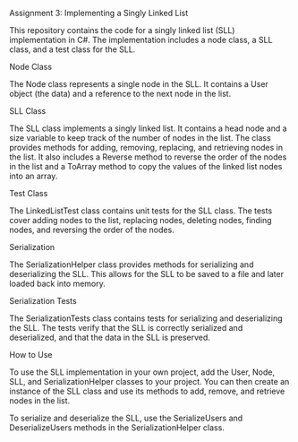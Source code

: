 Assignment 3: Implementing a Singly Linked List

This repository contains the code for a singly linked list (SLL) implementation in C#. The implementation includes a node class, a SLL class, and a test class for the SLL.

Node Class

The Node class represents a single node in the SLL. It contains a User object (the data) and a reference to the next node in the list.

SLL Class

The SLL class implements a singly linked list. It contains a head node and a size variable to keep track of the number of nodes in the list. The class provides methods for adding, removing, replacing, and retrieving nodes in the list. It also includes a Reverse method to reverse the order of the nodes in the list and a ToArray method to copy the values of the linked list nodes into an array.

Test Class

The LinkedListTest class contains unit tests for the SLL class. The tests cover adding nodes to the list, replacing nodes, deleting nodes, finding nodes, and reversing the order of the nodes.

Serialization

The SerializationHelper class provides methods for serializing and deserializing the SLL. This allows for the SLL to be saved to a file and later loaded back into memory.

Serialization Tests

The SerializationTests class contains tests for serializing and deserializing the SLL. The tests verify that the SLL is correctly serialized and deserialized, and that the data in the SLL is preserved.

How to Use

To use the SLL implementation in your own project, add the User, Node, SLL, and SerializationHelper classes to your project. You can then create an instance of the SLL class and use its methods to add, remove, and retrieve nodes in the list.

To serialize and deserialize the SLL, use the SerializeUsers and DeserializeUsers methods in the SerializationHelper class.
